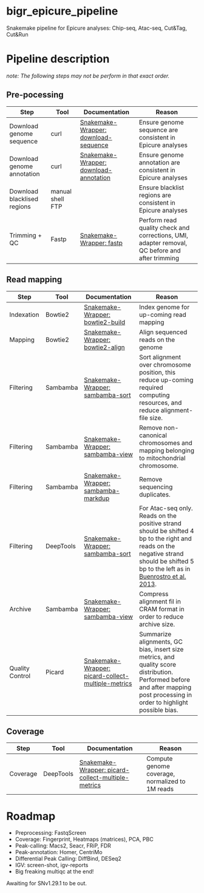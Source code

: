# bigr_epicure_pipeline
Snakemake pipeline for Epicure analyses: Chip-seq, Atac-seq, Cut&Tag, Cut&Run


# Pipeline description

_note: The following steps may not be perform in that exact order._

## Pre-pocessing

| Step                        | Tool             | Documentation                                                                                                                                          | Reason                                                                                                                                                                                                                             |
| --------------------------- | ---------------- | ------------------------------------------------------------------------------------------------------------------------------------------------------ | ---------------------------------------------------------------------------------------------------------------------------------------------------------------------------------------------------------------------------------- |
| Download genome sequence    | curl             | [Snakemake-Wrapper: download-sequence](https://snakemake-wrappers.readthedocs.io/en/v1.28.0/wrappers/reference/ensembl-sequence.html)                  | Ensure genome sequence are consistent in Epicure analyses                                                                                                                                                                          |
| Download genome annotation  | curl             | [Snakemake-Wrapper: download-annotation](https://snakemake-wrappers.readthedocs.io/en/v1.28.0/wrappers/reference/ensembl-annotation.html)              | Ensure genome annotation are consistent in Epicure analyses                                                                                                                                                                        |
| Download blacklised regions | manual shell FTP |                                                                                                                                                        | Ensure blacklist regions are consistent in Epicure analyses                                                                                                                                                                        |
| Trimming + QC               | Fastp            | [Snakemake-Wrapper: fastp](https://snakemake-wrappers.readthedocs.io/en/v1.28.0/wrappers/fastp.html)                                                   | Perform read quality check and corrections, UMI, adapter removal, QC before and after trimming                                                                                                                                     |


## Read mapping

| Step                        | Tool             | Documentation                                                                                                                                          | Reason                                                                                                                                                                                                                             |
| --------------------------- | ---------------- | ------------------------------------------------------------------------------------------------------------------------------------------------------ | ---------------------------------------------------------------------------------------------------------------------------------------------------------------------------------------------------------------------------------- |
| Indexation                     | Bowtie2          | [Snakemake-Wrapper: bowtie2-build](https://snakemake-wrappers.readthedocs.io/en/v1.28.0/wrappers/bowtie2/build.html)                                   | Index genome for up-coming read mapping                                                                                                                                                                                            |
| Mapping                     | Bowtie2          | [Snakemake-Wrapper: bowtie2-align](https://snakemake-wrappers.readthedocs.io/en/v1.28.0/wrappers/bowtie2/align.html)                                   | Align sequenced reads on the genome                                                                                                                                                                                                |
| Filtering                     | Sambamba         | [Snakemake-Wrapper: sambamba-sort](https://snakemake-wrappers.readthedocs.io/en/v1.28.0/wrappers/sambamba/sort.html)                                   | Sort alignment over chromosome position, this reduce up-coming required computing resources, and reduce alignment-file size.                                                                                                       |
| Filtering                     | Sambamba         | [Snakemake-Wrapper: sambamba-view](https://snakemake-wrappers.readthedocs.io/en/v1.28.0/wrappers/sambamba/view.html)                                   | Remove non-canonical chromosomes and mapping belonging to mitochondrial chromosome.                                                                                                                                                |
| Filtering                     | Sambamba         | [Snakemake-Wrapper: sambamba-markdup](https://snakemake-wrappers.readthedocs.io/en/v1.28.0/wrappers/sambamba/markdup.html)                             | Remove sequencing duplicates.                                                                                                                                                                                                      |
| Filtering                     | DeepTools        | [Snakemake-Wrapper: sambamba-sort](https://snakemake-wrappers.readthedocs.io/en/v1.28.0/wrappers/deeptools/alignmentsieve.html)                        | For Atac-seq only. Reads on the positive strand should be shifted 4 bp to the right and reads on the negative strand should be shifted 5 bp to the left as in [Buenrostro et al. 2013](https://pubmed.ncbi.nlm.nih.gov/24097267/). |
| Archive                     | Sambamba         | [Snakemake-Wrapper: sambamba-view](https://snakemake-wrappers.readthedocs.io/en/v1.28.0/wrappers/sambamba/view.html)                                   | Compress alignment fil in CRAM format in order to reduce archive size.                                                                                                                                                             |
| Quality Control                  | Picard           | [Snakemake-Wrapper: picard-collect-multiple-metrics](https://snakemake-wrappers.readthedocs.io/en/v1.28.0/wrappers/picard/collectmultiplemetrics.html) | Summarize alignments, GC bias, insert size metrics, and quality score distribution. Performed before and after mapping post processing in order to highlight possible bias.                                                        |


## Coverage


| Step                        | Tool             | Documentation                                                                                                                                          | Reason                                                                                                                                                                                                                             |
| --------------------------- | ---------------- | ------------------------------------------------------------------------------------------------------------------------------------------------------ | ---------------------------------------------------------------------------------------------------------------------------------------------------------------------------------------------------------------------------------- |
| Coverage                    | DeepTools        | [Snakemake-Wrapper: picard-collect-multiple-metrics](https://snakemake-wrappers.readthedocs.io/en/v1.28.0/wrappers/deeptools/bamcoverage.html)         | Compute genome coverage, normalized to 1M reads |


# Roadmap

* Preprocessing: FastqScreen
* Coverage: Fingerprint, Heatmaps (matrices), PCA, PBC
* Peak-calling: Macs2, Seacr, FRiP, FDR
* Peak-annotation: Homer, CentriMo
* Differential Peak Calling: DiffBind, DESeq2
* IGV: screen-shot, igv-reports
* Big freaking multiqc at the end!

Awaiting for SNv1.29.1 to be out.